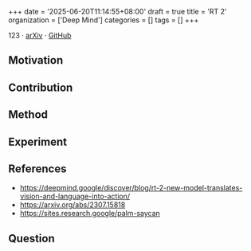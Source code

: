 +++
date = '2025-06-20T11:14:55+08:00'
draft = true
title = 'RT 2'
organization = ['Deep Mind']
categories = []
tags = []
+++

123 &middot; [arXiv](https://arxiv.org/abs/2307.15818) &middot; [GitHub]()

## Motivation


## Contribution


## Method


## Experiment


## References
- https://deepmind.google/discover/blog/rt-2-new-model-translates-vision-and-language-into-action/
- https://arxiv.org/abs/2307.15818
- https://sites.research.google/palm-saycan

## Question
